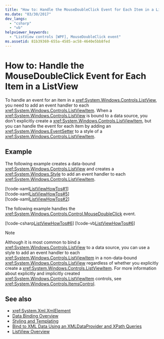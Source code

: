 ```yaml
---
title: "How to: Handle the MouseDoubleClick Event for Each Item in a ListView"
ms.date: "03/30/2017"
dev_langs: 
  - "csharp"
  - "vb"
helpviewer_keywords: 
  - "ListView controls [WPF], MouseDoubleClick event"
ms.assetid: 81b39369-655a-4585-ac58-4640e5bb8fed
---
```

# How to: Handle the MouseDoubleClick Event for Each Item in a ListView
To handle an event for an item in a <xref:System.Windows.Controls.ListView>, you need to add an event handler to each <xref:System.Windows.Controls.ListViewItem>. When a <xref:System.Windows.Controls.ListView> is bound to a data source, you don't explicitly create a <xref:System.Windows.Controls.ListViewItem>, but you can handle the event for each item by adding an <xref:System.Windows.EventSetter> to a style of a <xref:System.Windows.Controls.ListViewItem>.  
  
## Example  
 The following example creates a data-bound <xref:System.Windows.Controls.ListView> and creates a <xref:System.Windows.Style> to add an event handler to each <xref:System.Windows.Controls.ListViewItem>.  
  
 [!code-xaml[ListViewHowTos#1](~/samples/snippets/csharp/VS_Snippets_Wpf/ListViewHowTos/CSharp/Window1.xaml#1)]  
[!code-xaml[ListViewHowTos#5](~/samples/snippets/csharp/VS_Snippets_Wpf/ListViewHowTos/CSharp/Window1.xaml#5)]  
[!code-xaml[ListViewHowTos#2](~/samples/snippets/csharp/VS_Snippets_Wpf/ListViewHowTos/CSharp/Window1.xaml#2)]  
  
 The following example handles the <xref:System.Windows.Controls.Control.MouseDoubleClick> event.  
  
 [!code-csharp[ListViewHowTos#6](~/samples/snippets/csharp/VS_Snippets_Wpf/ListViewHowTos/CSharp/Window1.xaml.cs#6)]
 [!code-vb[ListViewHowTos#6](~/samples/snippets/visualbasic/VS_Snippets_Wpf/ListViewHowTos/VisualBasic/Window1.xaml.vb#6)]  
  
> [!NOTE]
>  Although it is most common to bind a <xref:System.Windows.Controls.ListView> to a data source, you can use a style to add an event handler to each <xref:System.Windows.Controls.ListViewItem> in a non-data-bound <xref:System.Windows.Controls.ListView> regardless of whether you explicitly create a <xref:System.Windows.Controls.ListViewItem>.  For more information about explicitly and implicitly created <xref:System.Windows.Controls.ListViewItem> controls, see <xref:System.Windows.Controls.ItemsControl>.  
  
## See also

- <xref:System.Xml.XmlElement>
- [Data Binding Overview](../data/data-binding-overview.md)
- [Styling and Templating](styling-and-templating.md)
- [Bind to XML Data Using an XMLDataProvider and XPath Queries](../data/how-to-bind-to-xml-data-using-an-xmldataprovider-and-xpath-queries.md)
- [ListView Overview](listview-overview.md)
